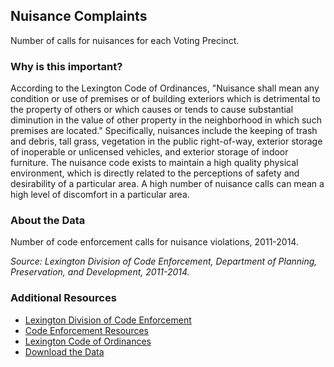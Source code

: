 ## Nuisance Complaints
Number of calls for nuisances for each Voting Precinct.

### Why is this important?
According to the Lexington Code of Ordinances, "Nuisance shall mean any condition or use of premises or of building exteriors which is detrimental to the property of others or which causes or tends to cause substantial diminution in the value of other property in the neighborhood in which such premises are located." Specifically, nuisances include the keeping of trash and debris, tall grass, vegetation in the public right-of-way, exterior storage of inoperable or unlicensed vehicles, and exterior storage of indoor furniture. The nuisance code exists to maintain a high quality physical environment, which is directly related to the perceptions of safety and desirability of a particular area. A high number of nuisance calls can mean a high level of discomfort in a particular area.

### About the Data
Number of code enforcement calls for nuisance violations, 2011-2014.

_Source: Lexington Division of Code Enforcement, Department of Planning, Preservation, and Development, 2011-2014._

### Additional Resources
+ [Lexington Division of Code Enforcement](http://www.lexingtonky.gov/index.aspx?page=950)
+ [Code Enforcement Resources](http://www.lexingtonky.gov/index.aspx?page=3192)
+ [Lexington Code of Ordinances](https://library.municode.com/HTML/11163/level3/COOR_CH12HO_ARTIINGE.html#COOR_CH12HO_ARTIINGE_S12-4NUABLIRE#TOPTITLE)
+ [Download the Data](http://www.civicdata.com/dataset/lexington-code-enforcement-complaints/resource/ad346da7-ce88-4c77-a0e1-10ff09bb0622)
